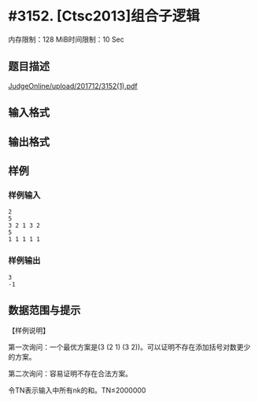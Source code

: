 # #3152. [Ctsc2013]组合子逻辑

内存限制：128 MiB时间限制：10 Sec

## 题目描述

[JudgeOnline/upload/201712/3152(1).pdf](upload/201712/3152(1).pdf)

## 输入格式

## 输出格式

## 样例

### 样例输入

    
    2 
    5 
    3 2 1 3 2 
    5 
    1 1 1 1 1 
    

### 样例输出

    
    3 
    -1 
     
    

## 数据范围与提示

【样例说明】 

第一次询问：一个最优方案是(3 (2 1) (3 2))。可以证明不存在添加括号对数更少的方案。 

第二次询问：容易证明不存在合法方案。

令TN表示输入中所有nk的和。TN&le;2000000
